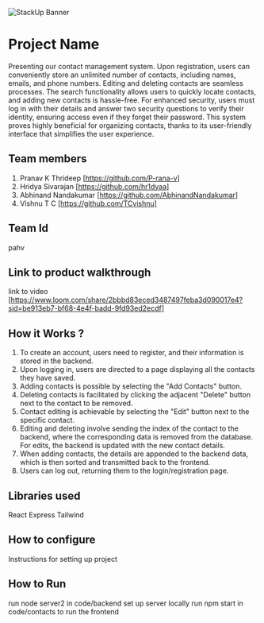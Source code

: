 ![StackUp Banner]([https://tinkerhub.frappe.cloud/files/stackup%20banner.jpeg])
# Project Name
Presenting our contact management system. Upon registration, users can conveniently store an unlimited number of contacts, including names, emails, and phone numbers. Editing and deleting contacts are seamless processes. The search functionality allows users to quickly locate contacts, and adding new contacts is hassle-free. For enhanced security, users must log in with their details and answer two security questions to verify their identity, ensuring access even if they forget their password. This system proves highly beneficial for organizing contacts, thanks to its user-friendly interface that simplifies the user experience.
## Team members
1. Pranav K Thrideep [https://github.com/P-rana-v]
2. Hridya Sivarajan [https://github.com/hr1dyaa]
3. Abhinand Nandakumar  [https://github.com/AbhinandNandakumar]
4. Vishnu T C  [https://github.com/TCvishnu]
## Team Id
pahv
## Link to product walkthrough
link to video [https://www.loom.com/share/2bbbd83eced3487497feba3d090017e4?sid=be913eb7-bf68-4e4f-badd-9fd93ed2ecdf]
## How it Works ?
1. To create an account, users need to register, and their information is stored in the backend.
2. Upon logging in, users are directed to a page displaying all the contacts they have saved.
3. Adding contacts is possible by selecting the "Add Contacts" button.
4. Deleting contacts is facilitated by clicking the adjacent "Delete" button next to the contact to be removed.
5. Contact editing is achievable by selecting the "Edit" button next to the specific contact.
6. Editing and deleting involve sending the index of the contact to the backend, where the corresponding data is removed from the database. For edits, the backend is updated with the new contact details.
7. When adding contacts, the details are appended to the backend data, which is then sorted and transmitted back to the frontend.
8. Users can log out, returning them to the login/registration page.
## Libraries used
React
Express
Tailwind
## How to configure
Instructions for setting up project
## How to Run
run node server2 in code/backend set up server locally
run npm start in code/contacts to run the frontend
